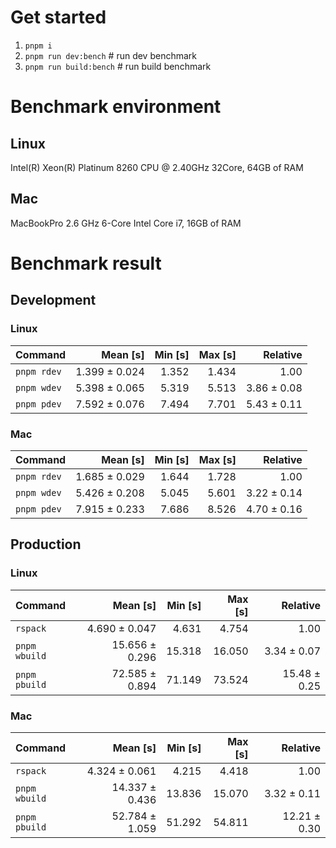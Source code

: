 # Get started
1. `pnpm i`
2. `pnpm run dev:bench` # run dev benchmark
3. `pnpm run build:bench` # run build benchmark








<!---benchStart-->
# Benchmark environment

## Linux
Intel(R) Xeon(R) Platinum 8260 CPU @ 2.40GHz 32Core, 64GB of RAM
## Mac
MacBookPro 2.6 GHz 6-Core Intel Core i7, 16GB of RAM

# Benchmark result

## Development 

### Linux 
| Command | Mean [s] | Min [s] | Max [s] | Relative |
|:---|---:|---:|---:|---:|
| `pnpm rdev` | 1.399 ± 0.024 | 1.352 | 1.434 | 1.00 |
| `pnpm wdev` | 5.398 ± 0.065 | 5.319 | 5.513 | 3.86 ± 0.08 |
| `pnpm pdev` | 7.592 ± 0.076 | 7.494 | 7.701 | 5.43 ± 0.11 |


### Mac
| Command | Mean [s] | Min [s] | Max [s] | Relative |
|:---|---:|---:|---:|---:|
| `pnpm rdev` | 1.685 ± 0.029 | 1.644 | 1.728 | 1.00 |
| `pnpm wdev` | 5.426 ± 0.208 | 5.045 | 5.601 | 3.22 ± 0.14 |
| `pnpm pdev` | 7.915 ± 0.233 | 7.686 | 8.526 | 4.70 ± 0.16 |


## Production

### Linux 
| Command | Mean [s] | Min [s] | Max [s] | Relative |
|:---|---:|---:|---:|---:|
| `rspack` | 4.690 ± 0.047 | 4.631 | 4.754 | 1.00 |
| `pnpm wbuild` | 15.656 ± 0.296 | 15.318 | 16.050 | 3.34 ± 0.07 |
| `pnpm pbuild` | 72.585 ± 0.894 | 71.149 | 73.524 | 15.48 ± 0.25 |


### Mac
| Command | Mean [s] | Min [s] | Max [s] | Relative |
|:---|---:|---:|---:|---:|
| `rspack` | 4.324 ± 0.061 | 4.215 | 4.418 | 1.00 |
| `pnpm wbuild` | 14.337 ± 0.436 | 13.836 | 15.070 | 3.32 ± 0.11 |
| `pnpm pbuild` | 52.784 ± 1.059 | 51.292 | 54.811 | 12.21 ± 0.30 |

<!---benchEnd-->
	
	
	
	
	
	
	
	
	
	